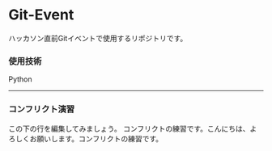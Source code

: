 # Git-Event

ハッカソン直前Gitイベントで使用するリポジトリです。

### 使用技術
Python

---
### コンフリクト演習
この下の行を編集してみましょう。
コンフリクトの練習です。こんにちは、よろしくお願いします。コンフリクトの練習です。